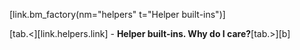 [link.bm_factory(nm="helpers" t="Helper built-ins")]

[tab.<][link.helpers.link] - **Helper built-ins. Why do I care?**[tab.>][b]
